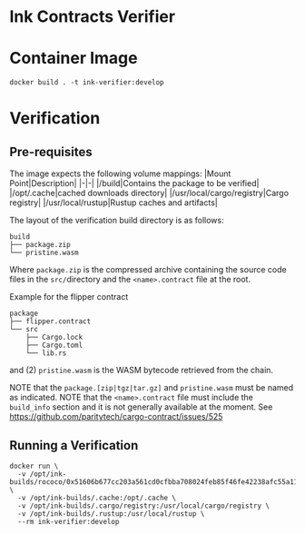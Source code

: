 # Ink Contracts Verifier

# Container Image

```
docker build . -t ink-verifier:develop
```

# Verification

## Pre-requisites

The image expects the following volume mappings:
|Mount Point|Description|
|-|-|
|/build|Contains the package to be verified|
|/opt/.cache|cached downloads directory|
|/usr/local/cargo/registry|Cargo registry|
|/usr/local/rustup|Rustup caches and artifacts|

The layout of the verification build directory is as follows:
```
build
├── package.zip
└── pristine.wasm
```

Where `package.zip` is the compressed archive containing the source code files in the `src/`directory and the `<name>.contract` file at the root.

Example for the flipper contract
```
package
├── flipper.contract
└── src
    ├── Cargo.lock
    ├── Cargo.toml
    └── lib.rs
```

and (2) `pristine.wasm` is the WASM bytecode retrieved from the chain.

NOTE that the `package.[zip|tgz|tar.gz]` and `pristine.wasm` must be named as indicated.
NOTE that the `<name>.contract` file must include the `build_info` section and it is not generally available at the moment.
See https://github.com/paritytech/cargo-contract/issues/525  

## Running a Verification

```
docker run \
  -v /opt/ink-builds/rococo/0x51606b677cc203a561cd0cfbba708024feb85f46fe42238afc55a115785e1f95:/build \
  -v /opt/ink-builds/.cache:/opt/.cache \
  -v /opt/ink-builds/.cargo/registry:/usr/local/cargo/registry \
  -v /opt/ink-builds/.rustup:/usr/local/rustup \
  --rm ink-verifier:develop
```
